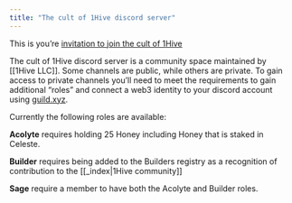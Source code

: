 ```yaml
---
title: "The cult of 1Hive discord server"
---
```


This is you’re [invitation to join the cult of 1Hive](https://discord.gg/SRYMKh3C4W)

The cult of 1Hive discord server is a community space maintained by [[1Hive LLC]]. Some channels are public, while others are private. To gain access to private channels you’ll need to meet the requirements to gain additional “roles” and connect a web3 identity to your discord account using [guild.xyz](https://guild.xyz).

Currently the following roles are available:

**Acolyte** requires holding 25 Honey including Honey that is staked in Celeste.

**Builder** requires being added to the Builders registry as a recognition of contribution to the [[_index|1Hive community]]

**Sage** require a member to have both the Acolyte and Builder roles. 

